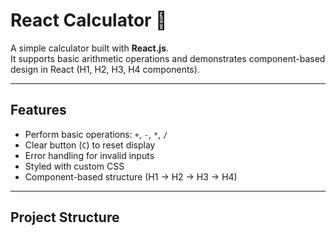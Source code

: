# React Calculator 🧮

A simple calculator built with **React.js**.  
It supports basic arithmetic operations and demonstrates component-based design in React (H1, H2, H3, H4 components).

---

## Features
- Perform basic operations: `+`, `-`, `*`, `/`
- Clear button (`C`) to reset display
- Error handling for invalid inputs
- Styled with custom CSS
- Component-based structure (H1 → H2 → H3 → H4)

---

## Project Structure
